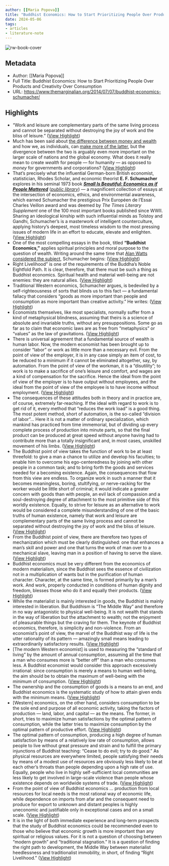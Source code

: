 ```yaml
---
author: [[Maria Popova]]
title: "Buddhist Economics: How to Start Prioritizing People Over Products and Creativity Over Consumption"
date: 2024-05-06
tags: 
- articles
- literature-note
---
```

![rw-book-cover](https://www.themarginalian.org/wp-content/uploads/2014/07/buddhisteconomics0.jpg?fit=600%2C315&ssl=1)

## Metadata
- Author: [[Maria Popova]]
- Full Title: Buddhist Economics: How to Start Prioritizing People Over Products and Creativity Over Consumption
- URL: https://www.themarginalian.org/2014/07/07/buddhist-economics-schumacher/

## Highlights
- “Work and leisure are complementary parts of the same living process and cannot be separated without destroying the joy of work and the bliss of leisure.” ([View Highlight](https://read.readwise.io/read/01hx53djbq06j3nenb83phb7g7))
- Much has been said about [the difference between money and wealth](https://www.themarginalian.org/2014/05/29/alan-watts-on-money-vs-wealth/) and how we, as individuals, can [make more of the latter](https://www.themarginalian.org/2014/07/02/how-to-make-wealth-paul-graham-hackers-painters/), but the divergence between the two is arguably even more important on the larger scale of nations and the global economy. What does it really mean to create *wealth* for people — for humanity — as opposed to *money* for governments and corporations? ([View Highlight](https://read.readwise.io/read/01hx53e1n8gkse6avj687q0vg9))
- That’s precisely what the influential German-born British economist, statistician, Rhodes Scholar, and economic theorist **E. F. Schumacher** explores in his seminal 1973 book [***Small Is Beautiful: Economics as if People Mattered***](https://www.amazon.com/Small-Is-Beautiful-Economics-Mattered/dp/0061997765/?tag=braipick-20) ([*public library*](https://www.worldcat.org/title/small-is-beautiful-economics-as-if-people-mattered/oclc/801273&referer=brief_results)) — a magnificent collection of essays at the intersection of economics, ethics, and environmental awareness, which earned Schumacher the prestigious Prix Européen de l’Essai Charles Veillon award and was deemed by *The Times Literary Supplement* one of the 100 most important books published since WWII. Sharing an ideological kinship with such influential minds as Tolstoy and Gandhi, Schumacher’s is a masterwork of intelligent counterculture, applying history’s deepest, most timeless wisdom to the most pressing issues of modern life in an effort to educate, elevate and enlighten. ([View Highlight](https://read.readwise.io/read/01hx53en5dfmsr224g2p1d4pyg))
- One of the most compelling essays in the book, titled **“Buddhist Economics,”** applies spiritual principles and moral purpose to the question of wealth. Writing around the same time that [Alan Watts considered the subject](https://www.themarginalian.org/2014/05/29/alan-watts-on-money-vs-wealth/), Schumacher begins: ([View Highlight](https://read.readwise.io/read/01hx53ex540db4qsvfkryeh9pj))
- Right Livelihood” is one of the requirements of the Buddha’s Noble Eightfold Path. It is clear, therefore, that there must be such a thing as Buddhist economics.
  Spiritual health and material well-being are not enemies: they are natural allies. ([View Highlight](https://read.readwise.io/read/01hx53f73d1136v95sqnebdt9a))
- Traditional Western economics, Schumacher argues, is bedeviled by a self-righteousness of sorts that blinds us to this fact — a fundamental fallacy that considers “goods as more important than people and consumption as more important than creative activity.” He writes: ([View Highlight](https://read.readwise.io/read/01hx53fhs9qm5whp17hw4xxy2s))
- Economists themselves, like most specialists, normally suffer from a kind of metaphysical blindness, assuming that theirs is a science of absolute and invariable truths, without any presuppositions. Some go as far as to claim that economic laws are as free from “metaphysics” or “values” as the law of gravitations. ([View Highlight](https://read.readwise.io/read/01hx53fqppt1r7y1ggbp2zckv7))
- There is universal agreement that a fundamental source of wealth is human labor. Now, the modern economist has been brought up to consider “labor” or work as little more than a necessary evil. From the point of view of the employer, it is in any case simply an item of cost, to be reduced to a minimum if it cannot be eliminated altogether, say, by automation. From the point of view of the workman, it is a “disutility”; to work is to make a sacrifice of one’s leisure and comfort, and wages are a kind of compensation for the sacrifice. Hence the ideal from the point of view of the employer is to have output without employees, and the ideal from the point of view of the employee is to have income without employment. ([View Highlight](https://read.readwise.io/read/01hx53gdhx6dxq16ercss5cwkf))
- The consequences of these attitudes both in theory and in practice are, of course, extremely far-reaching. If the ideal with regard to work is to get rid of it, every method that “reduces the work load” is a good thing. The most potent method, short of automation, is the so-called “division of labor”… Here it is not a matter of ordinary specialization, which mankind has practiced from time immemorial, but of dividing up every complete process of production into minute parts, so that the final product can be produced at great speed without anyone having had to contribute more than a totally insignificant and, in most cases, unskilled movement of his limbs. ([View Highlight](https://read.readwise.io/read/01hx53h5b30cpe2ej63xsad9jd))
- The Buddhist point of view takes the function of work to be at least threefold: to give a man a chance to utilize and develop his faculties; to enable him to overcome his ego-centeredness by joining with other people in a common task; and to bring forth the goods and services needed for a becoming existence. Again, the consequences that flow from this view are endless. To organize work in such a manner that it becomes meaningless, boring, stultifying, or nerve-racking for the worker would be little short of criminal; it would indicate a greater concern with goods than with people, an evil lack of compassion and a soul-destroying degree of attachment to the most primitive side of this worldly existence. Equally, to strive for leisure as an alternative to work would be considered a complete misunderstanding of one of the basic truths of human existence, namely that work and leisure are complementary parts of the same living process and cannot be separated without destroying the joy of work and the bliss of leisure. ([View Highlight](https://read.readwise.io/read/01hx53j19298ryw8s81p484f4d))
- From the Buddhist point of view, there are therefore two types of mechanization which must be clearly distinguished: one that enhances a man’s skill and power and one that turns the work of man over to a mechanical slave, leaving man in a position of having to serve the slave. ([View Highlight](https://read.readwise.io/read/01hx53jz54brf1es16ts48cjxy))
- Buddhist economics must be very different from the economics of modern materialism, since the Buddhist sees the essence of civilization not in a multiplication of wants but in the purification of human character. Character, at the same time, is formed primarily by a man’s work. And work, properly conducted in conditions of human dignity and freedom, blesses those who do it and equally their products. ([View Highlight](https://read.readwise.io/read/01hx53k7zm7c7qmrj3b39rebw0))
- While the materialist is mainly interested in goods, the Buddhist is mainly interested in liberation. But Buddhism is “The Middle Way” and therefore in no way antagonistic to physical well-being. It is not wealth that stands in the way of liberation but the attachment to wealth; not the enjoyment of pleasurable things but the craving for them. The keynote of Buddhist economics, therefore, is simplicity and non-violence. From an economist’s point of view, the marvel of the Buddhist way of life is the utter rationality of its pattern — amazingly small means leading to extraordinarily satisfactory results. ([View Highlight](https://read.readwise.io/read/01hx53ksmgk2kebfba1pj0th8t))
- [The modern Western economist] is used to measuring the “standard of living” by the amount of annual consumption, assuming all the time that a man who consumes more is “better off” than a man who consumes less. A Buddhist economist would consider this approach excessively irrational: since consumption is merely a means to human well-being, the aim should be to obtain the maximum of well-being with the minimum of consumption. ([View Highlight](https://read.readwise.io/read/01hx53mcw25mzdy8dymfy8y2e9))
- The ownership and the consumption of goods is a means to an end, and Buddhist economics is the systematic study of how to attain given ends with the minimum means. ([View Highlight](https://read.readwise.io/read/01hx53mymcnh5hfzrex2mkszbf))
- [Western] economics, on the other hand, considers consumption to be the sole end and purpose of all economic activity, taking the factors of production — land, labor, and capital — as the means. The former, in short, tries to maximize human satisfactions by the optimal pattern of consumption, while the latter tries to maximize consumption by the optimal pattern of productive effort. ([View Highlight](https://read.readwise.io/read/01hx53n2gyywp4b7n0qcfyfbe1))
- The optimal pattern of consumption, producing a high degree of human satisfaction by means of a relatively low rate of consumption, allows people to live without great pressure and strain and to fulfill the primary injunctions of Buddhist teaching: “Cease to do evil; try to do good.” As physical resources are everywhere limited, people satisfying their needs by means of a modest use of resources are obviously less likely to be at each other’s throats than people depending upon a high rate of use. Equally, people who live in highly self-sufficient local communities are less likely to get involved in large-scale violence than people whose existence depends on worldwide systems of trade. ([View Highlight](https://read.readwise.io/read/01hx53nat8f5webtqktmp38scm))
- From the point of view of Buddhist economics … production from local resources for local needs is the most rational way of economic life, while dependence on imports from afar and the consequent need to produce for export to unknown and distant peoples is highly uneconomic and justifiable only in exceptional cases and on a small scale. ([View Highlight](https://read.readwise.io/read/01hx53p0kb4nwqbnhhfysmt664))
- It is in the light of both immediate experience and long-term prospects that the study of Buddhist economics could be recommended even to those who believe that economic growth is more important than any spiritual or religious values. For it is not a question of choosing between “modern growth” and “traditional stagnation.” It is a question of finding the right path to development, the Middle Way between materialist heedlessness and traditionalist immobility, in short, of finding “Right Livelihood.” ([View Highlight](https://read.readwise.io/read/01hx53pg4w93aze8ckyyce0wkd))
